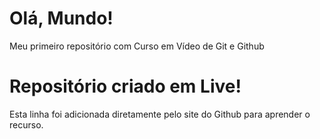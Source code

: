 # Olá, Mundo!
 Meu primeiro repositório com Curso em Vídeo de Git e Github

# Repositório criado em Live!

Esta linha foi adicionada diretamente pelo site do Github para aprender o recurso.
